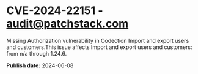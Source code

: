 # CVE-2024-22151 - audit@patchstack.com

Missing Authorization vulnerability in Codection Import and export users and customers.This issue affects Import and export users and customers: from n/a through 1.24.6.

**Publish date:** 2024-06-08
